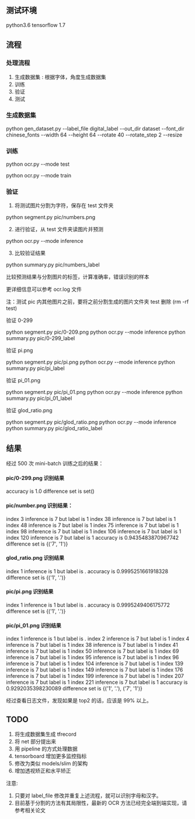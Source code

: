 

## 测试环境

python3.6
tensorflow 1.7


## 流程

### 处理流程

1. 生成数据集 : 根据字体，角度生成数据集
2. 训练
3. 验证
4. 测试

### 生成数据集

python gen_dataset.py --label_file digital_label --out_dir dataset --font_dir chinese_fonts --width 64 --height 64 --rotate 40 --rotate_step 2 --resize

### 训练

python ocr.py --mode test

python ocr.py --mode train


### 验证

1. 将测试图片分割为字符，保存在  test 文件夹

python segment.py pic/numbers.png

2. 进行验证，从 test 文件夹读图片并预测

python ocr.py --mode inference

3. 比较验证结果

python summary.py pic/numbers_label

比较预测结果与分割图片的标签，计算准确率，错误识别的样本

更详细信息可以参考 ocr.log 文件

注：测试 pic 内其他图片之前，要将之前分割生成的图片文件夹 test 删除 (rm -rf test)


验证 0-299

python segment.py pic/0-209.png
python ocr.py --mode inference
python summary.py pic/0-299_label

验证 pi.png

python segment.py pic/pi.png
python ocr.py --mode inference
python summary.py pic/pi_label

验证 pi_01.png

python segment.py pic/pi_01.png
python ocr.py --mode inference
python summary.py pic/pi_01_label

验证 glod_ratio.png

python segment.py pic/glod_ratio.png
python ocr.py --mode inference
python summary.py pic/glod_ratio_label

## 结果

经过 500 次 mini-batch 训练之后的结果：

#### pic/0-299.png 识别结果

accuracy is  1.0
difference set is  set()

#### pic/number.png 识别结果：

index 3 inference is 7 but label is 1
index 38 inference is 7 but label is 1
index 48 inference is 7 but label is 1
index 75 inference is 7 but label is 1
index 98 inference is 7 but label is 1
index 106 inference is 7 but label is 1
index 120 inference is 7 but label is 1
accuracy is  0.9435483870967742
difference set is  {('7', '1')}

#### glod_ratio.png 识别结果

index 1 inference is 1 but label is .
accuracy is  0.9995251661918328
difference set is  {('1', '.')}


#### pic/pi.png 识别结果

index 1 inference is 1 but label is .
accuracy is  0.9995249406175772
difference set is  {('1', '.')}

#### pic/pi_01.png 识别结果

index 1 inference is 1 but label is .
index 2 inference is 7 but label is 1
index 4 inference is 7 but label is 1
index 38 inference is 7 but label is 1
index 41 inference is 7 but label is 1
index 50 inference is 7 but label is 1
index 69 inference is 7 but label is 1
index 95 inference is 7 but label is 1
index 96 inference is 7 but label is 1
index 104 inference is 7 but label is 1
index 139 inference is 7 but label is 1
index 149 inference is 7 but label is 1
index 176 inference is 7 but label is 1
index 199 inference is 7 but label is 1
index 207 inference is 7 but label is 1
index 221 inference is 7 but label is 1
accuracy is  0.9292035398230089
difference set is  {('1', '.'), ('7', '1')}

经过查看日志文件，发现如果是 top2 的话，应该是 99% 以上。


## TODO

1. 将生成数据集生成 tfrecord
2. 将 net 部分提出来
3. 用 pipeline 的方式处理数据
4. tensorboard 增加更多监控指标
5. 修改为类似 models/slim 的架构
6. 增加透视矫正和水平矫正

注意:

1. 只要对 label_file 修改并重复上述流程，就可以识别字母和汉字。
2. 目前基于分割的方法有其局限性，最新的 OCR 方法已经完全端到端实现，请参考相关论文



